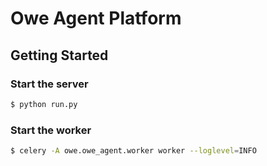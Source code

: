 # Owe Agent Platform


## Getting Started

### Start the server

```bash
$ python run.py
```

### Start the worker

```bash
$ celery -A owe.owe_agent.worker worker --loglevel=INFO
```
